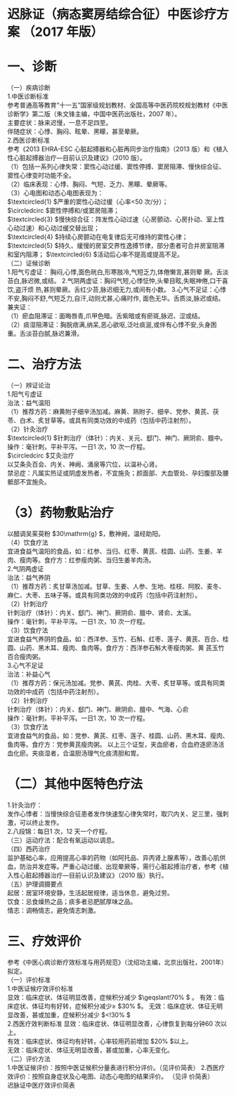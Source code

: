 # 迟脉证（病态窦房结综合征）中医诊疗方案 （2017 年版）  
# 一、诊断  
（一）疾病诊断  
1.中医诊断标准  
参考普通高等教育“十一五”国家级规划教材、全国高等中医药院校规划教材《中医诊断学》第二版（朱文锋主编，中国中医药出版社，2007 年）。  
主要症状：脉来迟慢，一息不足四至。  
伴随症状：心悸、胸闷、眩晕、黑矇，甚至晕厥。  
2.西医诊断标准  
参考《2013 EHRA-ESC 心脏起搏器和心脏再同步治疗指南》（2013 版）和《植入性心脏起搏器治疗—目前认识及建议》（2010 版）。  
（1）包括一系列心律失常：窦性心动过缓、窦性停搏、窦房阻滞、慢快综合征、窦性心律变时功能不全。  
（2）临床表现：心悸、胸闷、气短、乏力、黑矇、晕厥等。  
（3）心电图和动态心电图表现为：  
$\textcircled{1} $严重的窦性心动过缓（心率<50 次/分）；  
$\circledcirc $窦性停搏和/或窦房阻滞；  
$\textcircled{3} $慢快综合征：阵发性心动过速（心房颤动、心房扑动、室上性心动过速）和心动过缓交替出现；  
$\textcircled{4} $持续心房颤动在电复律后无可维持的窦性心律；  $\textcircled{5} $持久、缓慢的房室交界性逸搏节律，部分患者可合并房室阻滞和室内阻滞； $\textcircled{6} $活动后心率不提高或提高不足。  
（二）证候诊断  
1.阳气亏虚证： 胸闷,心悸,面色晄白,形寒肢冷,气短乏力,体倦懒言,甚则晕 厥。舌淡苔白,脉迟微,或结。 2.气阴两虚证：胸闷气短,心悸怔忡,头晕目眩,失眠神倦,口干喜饮,盗汗烦 热,甚则晕厥。舌红少苔,脉迟细无力,或间有小数。 3.心气不足证：心悸不安,胸闷不舒,气短乏力,自汗,动则尤甚,心痛时作, 面色无华。舌质淡,脉迟或结。  
兼夹证：  
（1）瘀血阻滞证：面晦唇青,爪甲色暗。舌紫暗或有瘀斑,脉迟、涩或结。  
（2）痰湿阻滞证：胸脘痞满,纳呆,恶心欲呕,泛吐痰涎,或伴有心悸不安,头身困重。舌淡苔白腻,脉迟兼滑。  
# 二、治疗方法  
（一）辨证论治  
1.阳气亏虚证  
治法：益气温阳  
（1）推荐方药：麻黄附子细辛汤加减。麻黄、熟附子、细辛、党参、黄芪、茯苓、白术、炙甘草等。或具有同类功效的中成药（包括中药注射剂）。  
（2）针灸治疗  
$\textcircled{1} $针刺治疗（体针）：内关、关元、郄门、神门、厥阴俞、膻中。  
操作：毫针刺，平补平泻。一日1 次，10 次一疗程。  
$\circledcirc $艾灸治疗  
以艾条灸百会、内关、神阙、涌泉等穴位，以温补心肾。  
禁忌症：凡属实热证或阴虚发热者，不宜施灸；颜面部、大血管处、孕妇腹部及腰骶部不宜施灸。  
# （3）药物敷贴治疗  
以醋调吴茱萸粉 $30\mathrm{g} $，敷神阙，温经助阳。  
（4）饮食疗法  
宜进食益气温阳的食品，如：红参、当归、红枣、黄芪、桂圆、山药、生姜、羊肉、瘦肉等。食疗方：红参瘦肉粥、当归生姜羊肉汤。  
2.气阴两虚证  
治法：益气养阴  
（1）推荐方药：炙甘草汤加减。甘草、生姜、人参、生地、桂枝、阿胶、麦冬、麻仁、大枣、五味子等。或具有同类功效的中成药（包括中药注射剂）。  
（2）针刺治疗  
针刺治疗（体针）：内关、郄门、神门、厥阴俞、膻中、肾俞、太溪。  
操作：毫针刺，平补平泻。一日1 次，10 次一疗程。  
（3）饮食疗法  
宜进食益气养阴的食品，如：西洋参、玉竹、石斛、红枣、莲子、黄芪、百合、桂圆、山药、黑木耳、瘦肉、鱼肉等。食疗方：西洋参石斛大枣瘦肉粥、黄 芪玉竹百合瘦肉粥。  
3.心气不足证  
治法：补益心气  
（1）推荐方药：保元汤加减。党参、黄芪、肉桂、大枣、炙甘草等。或具有同类功效的中成药（包括中药注射剂）。  
（2）针刺治疗  
针刺治疗（体针）：内关、郄门、神门、厥阴俞、膻中、气海、心俞  
操作：毫针刺，平补平泻。一日1 次，10 次一疗程。  
（3）饮食疗法  
宜进食益气的食品，如：党参、黄芪、红枣、莲子、桂圆、山药、黑木耳、瘦肉、鱼肉等。食疗方：党参黄芪瘦肉粥。  以上三个证型，夹血瘀者，合血府逐瘀汤活血化瘀。夹痰湿者，合温胆汤理气化痰清胆和胃。  
# （二）其他中医特色疗法  
1.针灸治疗：  
发作心悸者：当慢快综合征患者发作快速型心律失常时，取穴内关、足三里，强刺激，可以终止发作。  
2.八段锦：每日1 次，12 天一个疗程。  
（三）运动疗法：配合有氧运动以调息。  
（四）西药治疗  
监护基础心率，应用提高心率的药物（如阿托品、异丙肾上腺素等），改善心肌供血，防治并发症等。严重心动过缓、出现晕厥等，需行心脏起搏治疗者，参考《植入性心脏起搏器治疗—目前认识及建议》（2010 版）执行。  
（五）护理调摄要点  
起居：居室环境安静，生活起居规律，适当休息，避免过劳。  
饮食：忌食燥热之品；痰多者忌肥腻厚味之品。  
情志：调畅情志，避免情志刺激。  
# 三、疗效评价  
参考《中医心病诊断疗效标准与用药规范》（沈绍功主编，北京出版社，2001年）拟定。  
（一）评价标准  
1.中医证候疗效评价标准  
显效：临床症状、体征明显改善，症候积分减少 $\geqslant\!70\% $ 。  有效：临床症状、体征均有好转，症候积分减少≥ $30\% $。 无效：临床症状、体征无明显改善，甚或加重，症候积分减少 $<\!30\% $  
2.西医疗效判断标准 显效：临床症状、体征明显改善，心律恢复到每分钟60 次以上。  
有效：临床症状、体征均有好转，心率较用药前增加 $20\% $以上。  
无效：临床症状、体征无明显改善，甚或加重，心率无变化。  
（二）评价方法  
1.中医证候评价：按照中医证候积分量表进行积分评价。（见评价简表） 2.西医疗效评价：按照自身症状及心电图、动态心电图的结果评价。 （见评 价简表）  
迟脉证中医疗效评价简表  
